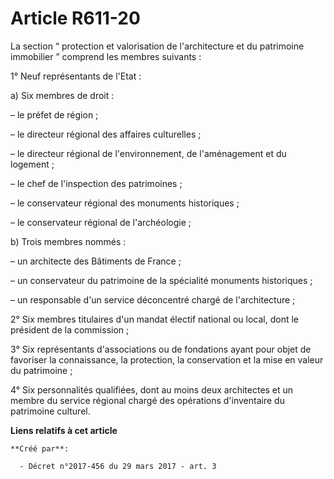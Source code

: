 # Article R611-20

La section “ protection et valorisation de l'architecture et du patrimoine immobilier ” comprend les membres suivants :

1° Neuf représentants de l'Etat :

a) Six membres de droit :

– le préfet de région ;

– le directeur régional des affaires culturelles ;

– le directeur régional de l'environnement, de l'aménagement et du logement ;

– le chef de l'inspection des patrimoines ;

– le conservateur régional des monuments historiques ;

– le conservateur régional de l'archéologie ;

b) Trois membres nommés :

– un architecte des Bâtiments de France ;

– un conservateur du patrimoine de la spécialité monuments historiques ;

– un responsable d'un service déconcentré chargé de l'architecture ;

2° Six membres titulaires d'un mandat électif national ou local, dont le président de la commission ;

3° Six représentants d'associations ou de fondations ayant pour objet de favoriser la connaissance, la protection, la
conservation et la mise en valeur du patrimoine ;

4° Six personnalités qualifiées, dont au moins deux architectes et un membre du service régional chargé des opérations
d'inventaire du patrimoine culturel.

**Liens relatifs à cet article**

	**Créé par**:

	  - Décret n°2017-456 du 29 mars 2017 - art. 3
